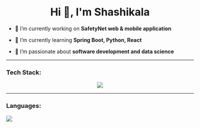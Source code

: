 <h1 align="center">Hi 👋, I'm Shashikala</h1>

- 🔭 I’m currently working on **SafetyNet web & mobile application**

- 🌱 I’m currently learning **Spring Boot, Python, React**

- 🤝 I’m passionate about **software development and data science**

---
### Tech Stack:

<p align="center">
  <a href="https://skillicons.dev">
    <img src="https://skillicons.dev/icons?i=git,github,css,c,c++,scala,php,python,firebase,flutter,html,java,js,linux,mongodb,mysql,react,reactnative,tailwind,vscode,r,octave,figma,canva,trello,jira&perline=14" />
  </a>
</p>

---
### Languages:

<td width="50%" align="center">

  <img  align="center"  src="https://github-readme-stats.anuraghazra1.vercel.app/api/top-langs/?username=shashikalamunasinghe&theme=dark&hide_border=false&no-bg=true&no-frame=true&langs_count=10"/>
  
</td>





